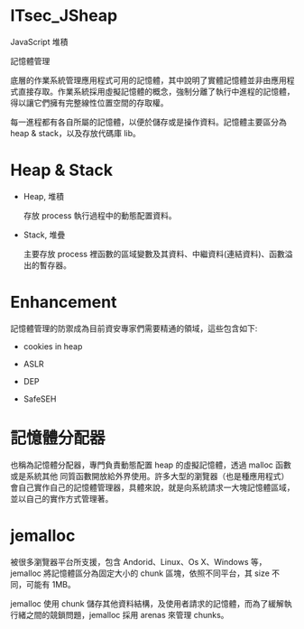 # ITsec_JSheap
JavaScript 堆積

記憶體管理

底層的作業系統管理應用程式可用的記憶體，其中說明了實體記憶體並非由應用程式直接存取。作業系統採用虛擬記憶體的概念，強制分離了執行中進程的記憶體，得以讓它們擁有完整線性位置空間的存取權。

每一進程都有各自所屬的記憶體，以便於儲存或是操作資料。記憶體主要區分為 heap & stack，以及存放代碼庫 lib。

# Heap & Stack

* Heap, 堆積

   存放 process 執行過程中的動態配置資料。

* Stack, 堆疊

  主要存放 process 裡函數的區域變數及其資料、中繼資料(連結資料)、函數溢出的暫存器。

# Enhancement

記憶體管理的防禦成為目前資安專家們需要精通的領域，這些包含如下:

* cookies in heap

* ASLR

* DEP

* SafeSEH

# 記憶體分配器

也稱為記憶體分配器，專門負責動態配置 heap 的虛擬記憶體，透過 malloc 函數或是系統其他
同質函數開放給外界使用。許多大型的瀏覽器（也是種應用程式）會自己實作自己的記憶體管理器，具體來說，就是向系統請求一大塊記憶體區域，並以自己的實作方式管理著。

# jemalloc

被很多瀏覽器平台所支援，包含 Andorid、Linux、Os X、Windows 等，jemalloc 將記憶體區分為固定大小的 chunk 區塊，依照不同平台，其 size 不同，可能有 1MB。

jemalloc 使用 chunk 儲存其他資料結構，及使用者請求的記憶體，而為了緩解執行緒之間的競鎖問題，jemalloc 採用 arenas 來管理 chunks。



